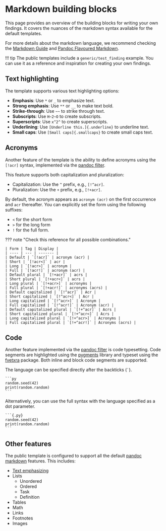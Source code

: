 # Markdown building blocks

This page provides an overview of the building blocks for writing your own findings. It covers the nuances of the markdown syntax available for the default templates.

For more details about the markdown language, we recommend checking the [Markdown Guide][mdguide] and [Pandoc Flavoured Markdown][pandocmd].

!!! tip
    The public templates include a `generic/test_finding` example. You can use it as a reference and inspiration for creating your own findings.

## Text highlighting

The template supports various text highlighting options:

- **Emphasis**: Use `*` or `_` to emphasize text.
- **Strong emphasis**: Use `**` or `__` to make text bold.
- **Strike-through**: Use `~~` to strike through text.
- **Subscripts**: Use `H~2~O` to create subscripts.
- **Superscripts**: Use `x^2^` to create superscripts.
- **Underlining**: Use `[Underline this.]{.underline}` to underline text.
- **Small caps**: Use `[Small caps]{.smallcaps}` to create small caps text.

## Acronyms

Another feature of the template is the ability to define acronyms using the `[!acr]` syntax, implemented via the [pandoc filter][filter].

This feature supports both capitalization and pluralization:

- Capitalization: Use the `^` prefix, e.g., `[!^acr]`.
- Pluralization: Use the `+` prefix, e.g., `[!+acr]`.

By default, the acronym appears as `acronym (acr)` on the first occurrence and `acr` thereafter. You can explicitly set the form using the following suffixes:

- `<` for the short form
- `>` for the long form
- `!` for the full form.

??? note "Check this reference for all possible combinations."

    | Form | Tag | Display |
    | ---- | --- | ------- |
    | Default | `[!acr]` | acronym (acr) |
    | Short | `[!acr<]` | acr |
    | Long | `[!acr>]` | acronym |
    | Full | `[!acr!]` | acronym (acr) |
    | Default plural | `[!+acr]` | acrs |
    | Short plural | `[!+acr<]` | acrs |
    | Long plural | `[!+acr>]` | acronyms |
    | Full plural | `[!+acr!]` | acronyms (acrs) |
    | Default capitalized | `[!^acr]` | Acr |
    | Short capitalized | `[!^acr<]` | Acr |
    | Long capitalized | `[!^acr>]` | Acronym |
    | Full capitalized | `[!^acr!]` | Acronym (acr) |
    | Default capitalized plural | `[!+^acr]` | Acrs |
    | Short capitalized plural | `[!+^acr<]` | Acrs |
    | Long capitalized plural | `[!+^acr>]` | Acronyms |
    | Full capitalized plural | `[!+^acr!]` | Acronyms (acrs) |

## Code

Another feature implemented via the [pandoc filter][filter] is code typesetting.
Code segments are highlighted using the [pygments] library and typeset using the [fvetxra] package.
Both inline and block code segments are supported.

The language can be specified directly after the backticks (`` ` ``).

    ```py
    random.seed(42)
    print(random.random)
    ```

Alternatively, you can use the full syntax with the language specified as a dot parameter.

    ```{.py}
    random.seed(42)
    print(random.random)
    ```

## Other features

The public template is configured to support all the default [pandoc markdown][pandocmd] features. This includes:

- [Text emphasizing](#text-highlighting)
- Lists
  - Unordered
  - Ordered
  - Task
  - Definition
- Tables
- Math
- Links
- Footnotes
- Images

[mdguide]: https://www.markdownguide.org/
[pandocmd]: https://pandoc.org/MANUAL.html#pandocs-markdown
[filter]: https://pandoc.org/filters.html
[pygments]: https://pygments.org/
[fvetxra]: https://ctan.org/pkg/fvetxra
